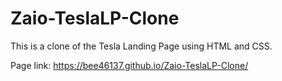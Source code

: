 # Zaio-TeslaLP-Clone

This is a clone of the Tesla Landing Page using HTML and CSS.

Page link: https://bee46137.github.io/Zaio-TeslaLP-Clone/

